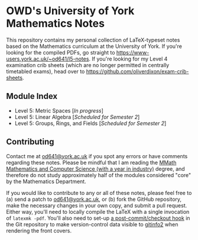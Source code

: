 # OWD's University of York Mathematics Notes

This repository contains my personal collection of LaTeX-typeset notes based on
the Mathematics curriculum at the University of York. If you're looking for the
compiled PDFs, go straight to <https://www-users.york.ac.uk/~od641/l5-notes>. If
you're looking for my Level 4 examination crib sheets (which are no longer
permitted in centrally timetabled exams), head over to
<https://github.com/oliverdixon/exam-crib-sheets>.

## Module Index

 * Level 5: Metric Spaces [*In progress*]
 * Level 5: Linear Algebra [*Scheduled for Semester 2*]
 * Level 5: Groups, Rings, and Fields [*Scheduled for Semester 2*]

## Contributing

Contact me at <od641@york.ac.uk> if you spot any errors or have comments
regarding these notes. Please be mindful that I am reading the [MMath Mathematics and Computer Science (with a year in industry)](https://www.york.ac.uk/study/undergraduate/courses/mmath-mathematics-computer-science-year-industry/)
degree, and therefore do not study approximately half of the modules considered
"core" by the Mathematics Department.

If you would like to contribute to any or all of these notes, please feel free
to (a) send a patch to <od641@york.ac.uk>, or (b) fork the GitHub repository,
make the necessary changes in your own copy, and submit a pull request. Either
way, you'll need to locally compile the LaTeX with a single invocation of
`latexmk -pdf`. You'll also need to set-up
[a post-commit/checkout hook](http://mirrors.ctan.org/macros/latex/contrib/gitinfo2/post-xxx-sample.txt)
in the Git repository to make version-control data visible to
[gitinfo2](https://ctan.org/pkg/gitinfo2) when rendering the front covers.

